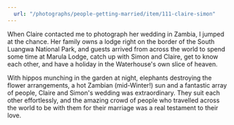 ```yaml
---
  url: "/photographs/people-getting-married/item/111-claire-simon"
---
```


When Claire contacted me to photograph her wedding in Zambia, I jumped at the chance. Her family owns a lodge right on the border of the South Luangwa National Park, and guests arrived from across the world to spend some time at Marula Lodge, catch up with Simon and Claire, get to know each other, and have a holiday in the Waterhouse's own slice of heaven.

With hippos munching in the garden at night, elephants destroying the flower arrangements, a hot Zambian (mid-Winter!) sun and a fantastic array of people, Claire and Simon's wedding was extraordinary. They suit each other effortlessly, and the amazing crowd of people who travelled across the world to be with them for their marriage was a real testament to their love.